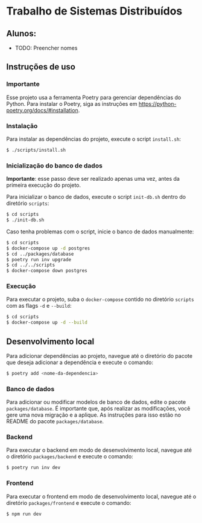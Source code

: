 # Trabalho de Sistemas Distribuídos

## Alunos:

- TODO: Preencher nomes

## Instruções de uso

### Importante

Esse projeto usa a ferramenta Poetry para gerenciar dependências do Python. Para instalar o Poetry, siga as instruções em https://python-poetry.org/docs/#installation.

### Instalação

Para instalar as dependências do projeto, execute o script `install.sh`:

```bash
$ ./scripts/install.sh
```

### Inicialização do banco de dados

**Importante**: esse passo deve ser realizado apenas uma vez, antes da primeira execução do projeto.

Para inicializar o banco de dados, execute o script `init-db.sh` dentro do diretório `scripts`:

```bash
$ cd scripts
$ ./init-db.sh
```

Caso tenha problemas com o script, inicie o banco de dados manualmente:

```bash
$ cd scripts
$ docker-compose up -d postgres
$ cd ../packages/database
$ poetry run inv upgrade
$ cd ../../scripts
$ docker-compose down postgres
```

### Execução

Para executar o projeto, suba o `docker-compose` contido no diretório `scripts` com as flags `-d` e `--build`:

```bash
$ cd scripts
$ docker-compose up -d --build
```

## Desenvolvimento local

Para adicionar dependências ao projeto, navegue até o diretório do pacote que deseja adicionar a dependência e execute o comando:

```bash
$ poetry add <nome-da-dependencia>
```

### Banco de dados

Para adicionar ou modificar modelos de banco de dados, edite o pacote `packages/database`. É importante que, após realizar as modificações, você gere uma nova migração e a aplique. As instruções para isso estão no README do pacote `packages/database`.

### Backend

Para executar o backend em modo de desenvolvimento local, navegue até o diretório `packages/backend` e execute o comando:

```bash
$ poetry run inv dev
```

### Frontend

Para executar o frontend em modo de desenvolvimento local, navegue até o diretório `packages/frontend` e execute o comando:

```bash
$ npm run dev
```

